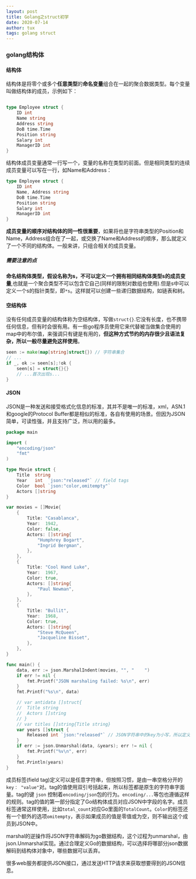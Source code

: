 ```yaml
---
layout: post
title: Golang之struct初学
date: 2020-07-14
author: tux
tags: golang struct
---
```


### golang结构体

#### 结构体

结构体是将零个或多个**任意类型**的**命名变量**组合在一起的聚合数据类型。每个变量叫做结构体的成员，示例如下：

```go

type Employee struct {
    ID int
    Name string
    Address string
    DoB time.Time
    Position string
    Salary int
    ManagerID int
}
```

结构体成员变量通常一行写一个，变量的名称在类型的前面。但是相同类型的连续成员变量可以写在一行，如Name和Address：
```go
type Employee struct {
    ID int
    Name, Address string
    DoB time.Time
    Position string
    Salary int
    ManagerID int
}
```
**成员变量的顺序对结构体的同一性很重要**，如果将也是字符串类型的Position和Name，Address组合在了一起，或交换了Name和Address的顺序，那么就定义了一个不同的结构体。一般来讲，只组合相关的成员变量。

##### 需要注意的点

**命名结构体类型，假设名称为s，不可以定义一个拥有相同结构体类型s的成员变量**,也就是一个聚合类型不可以包含它自己(同样的限制对数组也使用).但是s中可以定义一个s的指针类型，即`*s`。这样就可以创建一些递归数据结构，如链表和树。

#### 空结构体

没有任何成员变量的结构体称为空结构体，写做`struct{}`.它没有长度，也不携带任何信息，但有时会很有用。有一些go程序员使用它来代替被当做集合使用的map中的布尔值，来强调只有键是有用的，**但这种方式节约的内存很少且语法复杂，所以一般尽量避免这样使用**。

```go
seen := make(map[string]struct{}) // 字符串集合
// ...
if _, ok := seen[s];!ok {
    seen[s] = struct{}{}
    // ...首次出现s...
}
```

#### JSON

JSON是一种发送和接受格式化信息的标准，其并不是唯一的标准，xml，ASN.1和google的Protocol Buffer都是相似的标准，各自有使用的场景。但因为JSON简单，可读性强，并且支持广泛，所以用的最多。

```go
package main

import (
	"encoding/json"
	"fmt"
)

type Movie struct {
	Title  string
	Year   int  `json:"released"` // field tags
	Color  bool `json:"color,omitempty"`
	Actors []string
}

var movies = []Movie{
	{
		Title: "Casablanca",
		Year:  1942,
		Color: false,
		Actors: []string{
			"Humphrey Bogart",
			"Ingrid Bergman",
		},
	},
	{
		Title: "Cool Hand Luke",
		Year:  1967,
		Color: true,
		Actors: []string{
			"Paul Newman",
		},
	},
	{
		Title: "Bullit",
		Year:  1968,
		Color: true,
		Actors: []string{
			"Steve McQueen",
			"Jacqueline Bisset",
		},
	},
}

func main() {
	data, err := json.MarshalIndent(movies, "", "    ")
	if err != nil {
		fmt.Printf("JSON marshaling failed: %s\n", err)
	}
	fmt.Printf("%s\n", data)

	// var antidata []struct{
	// 	Title string
	// 	Actors []string
	// }
	// var titles []string{Title string}
	var years []struct {
		Released int `json:"released"` // JSON字符串中的key为小写，所以定义可导出成员名，且还要使用field tag
	}
	if err := json.Unmarshal(data, &years); err != nil {
		fmt.Printf("%v\n", err)
	}
	fmt.Println(years)
}
```
成员标签(field tag)定义可以是任意字符串，但按照习惯，是由一串空格分开的`key： "value"`对。tag的值使用双引号括起来，所以标签都是原生的字符串字面量。tag的键 `json` 控制着`encoding/json`包的行为。`encoding/...`等包也遵循这样的规则。tag的值的第一部分指定了Go结构体成员对应JSON中字段的名字。成员标签通常这样使用，比如`total_count`对应Go里面的`TotalCount`。`Color`的标签还有一个额外的选项`omitempty`，表示如果成员的值是零值或为空，则不输出这个成员到JSON中。

marshal的逆操作将JSON字符串解码为go数据结构，这个过程为unmarshal，由json.Unmarshal实现。通过合理定义Go的数据结构，可以选择将哪部分json数据解码到结构体对象中，哪些数据可以丢弃。

很多web服务都提供JSON接口，通过发送HTTP请求来获取想要得到的JSON信息。